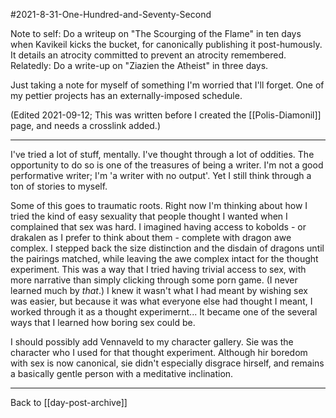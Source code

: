 #2021-8-31-One-Hundred-and-Seventy-Second

Note to self:  Do a writeup on "The Scourging of the Flame" in ten days when Kavikeil kicks the bucket, for canonically publishing it post-humously.  It details an atrocity committed to prevent an atrocity remembered.  Relatedly: Do a write-up on "Ziazien the Atheist" in three days.

Just taking a note for myself of something I'm worried that I'll forget.  One of my pettier projects has an externally-imposed schedule.

(Edited 2021-09-12; This was written before I created the [[Polis-Diamonil]] page, and needs a crosslink added.)

---
I've tried a lot of stuff, mentally.  I've thought through a lot of oddities.  The opportunity to do so is one of the treasures of being a writer.  I'm not a good performative writer; I'm 'a writer with no output'.  Yet I still think through a ton of stories to myself.

Some of this goes to traumatic roots.  Right now I'm thinking about how I tried the kind of easy sexuality that people thought I wanted when I complained that sex was hard.  I imagined having access to kobolds - or drakalen as I prefer to think about them - complete with dragon awe complex.  I stepped back the size distinction and the disdain of dragons until the pairings matched, while leaving the awe complex intact for the thought experiment.  This was a way that I tried having trivial access to sex, with more narrative than simply clicking through some porn game.  (I never learned much by *that*.)  I knew it wasn't what I had meant by wishing sex was easier, but because it was what everyone else had thought I meant, I worked through it as a thought experimernt...  It became one of the several ways that I learned how boring sex could be.

I should possibly add Vennaveld to my character gallery.  Sie was the character who I used for that thought experiment.  Although hir boredom with sex is now canonical, sie didn't especially disgrace hirself, and remains a basically gentle person with a meditative inclination.

---
Back to [[day-post-archive]]